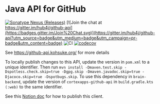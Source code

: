 # Java API for GitHub

[![Sonatype Nexus (Releases)](https://img.shields.io/nexus/r/org.kohsuke/github-api?server=https%3A%2F%2Foss.sonatype.org)](https://mvnrepository.com/artifact/org.kohsuke/github-api)
[![Join the chat at https://gitter.im/hub4j/github-api](https://badges.gitter.im/Join%20Chat.svg)](https://gitter.im/hub4j/github-api?utm_source=badge&utm_medium=badge&utm_campaign=pr-badge&utm_content=badge)
![CI](https://github.com/hub4j/github-api/workflows/CI/badge.svg?branch=main)
[![codecov](https://codecov.io/gh/hub4j/github-api/branch/main/graph/badge.svg?token=j1jQqydZLJ)](https://codecov.io/gh/hub4j/github-api)


See https://github-api.kohsuke.org/ for more details

To locally publish changes to this API, update the version in `pom.xml` to a unique identifier.
Then run `mvn install -Dmaven.test.skip -Dspotless.check.skip=true -Dgpg.skip -Dmaven.javadoc.skip=true -Djacoco.skip=true -Dspotbugs.skip`. 
To use this dependency in `brain-backend`, update the version of `cortexapps-github-api` in `build.gradle.kts (:web)` to the same identifier.

See this [Notion doc](https://www.notion.so/cortexio/How-to-publish-Github-Api-e80324a13abf4497afaa67e0a215e53a) for how to publish this client.
